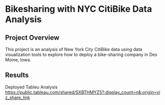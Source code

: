 # Bikesharing with NYC CitiBike Data Analysis

## Project Overview
This project is an analysis of New York City CitiBike data using data visualization tools to explore how to deploy a bike-sharing company in Des Moine, Iowa.

## Results

Deployed Tableu Analysis
https://public.tableau.com/shared/SXBTHMYZ5?:display_count=n&:origin=viz_share_link


